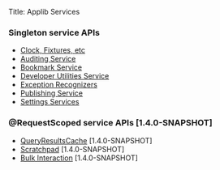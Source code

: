 Title: Applib Services


###  Singleton service APIs

* [Clock, Fixtures, etc](../../applib-guide/supporting-features/about.html)
* [Auditing Service](./auditing-service.html)
* [Bookmark Service](./bookmark-service.html)
* [Developer Utilities Service](./developer-utilities-service.html)
* [Exception Recognizers](./exception-recognizers.html)
* [Publishing Service](./publishing-service.html)
* [Settings Services](./settings-services.html)

### @RequestScoped service APIs [1.4.0-SNAPSHOT]

* [QueryResultsCache](./query-results-cache.html) [1.4.0-SNAPSHOT]
* [Scratchpad](./scratchpad.html) [1.4.0-SNAPSHOT]
* [Bulk Interaction](./bulk-interaction.html) [1.4.0-SNAPSHOT]

